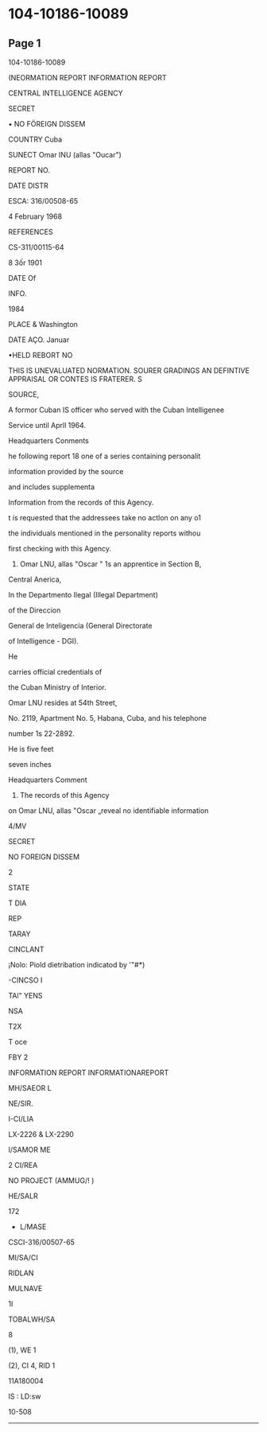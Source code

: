 # 104-10186-10089

## Page 1

104-10186-10089

(NEORMATION REPORT INFORMATION REPORT

CENTRAL INTELLIGENCE AGENCY

SECRET

• NO FÖREIGN DISSEM

COUNTRY Cuba

SUNECT Omar INU (allas "Oucar")

REPORT NO.

DATE DISTR

ESCA: 316/00508-65

4 February 1968

REFERENCES

CS-311/00115-64

8 3ốr 1901

DATE Of

INFO.

1984

PLACE & Washington

DATE AÇO. Januar

•HELD REBORT NO

THIS IS UNEVALUATED NORMATION. SOURER GRADINGS AN DEFINTIVE APPRAISAL OR CONTES IS FRATERER. S

SOURCE,

A formor Cuban IS officer who served with the Cuban Intelligenee

Service until Aprll 1964.

Headquarters Conments

he following report 18 one of a series containing personalit

information provided by the source

and includes supplementa

Information from the records of this Agency.

t is requested that the addressees take no actlon on any o1

the individuals mentioned in the personality reports withou

first checking with this Agency.

1. Omar LNU, allas "Oscar " 1s an apprentice in Section B,

Central Anerica,

In the Departmento Ilegal (Illegal Department)

of the Direccion

General de Inteligencia (General Directorate

of Intelligence - DGI).

He

carries official credentials of

the Cuban Ministry of Interior.

Omar LNU resides at 54th Street,

No. 2119, Apartment No. 5, Habana, Cuba, and his telephone

number 1s 22-2892.

He is five feet

seven inches

Headquarters Comment

1. The records of this Agency

on Omar LNU, allas "Oscar „reveal no identifiable information

4/MV

SECRET

NO FOREIGN DISSEM

2

STATE

T DIA

REP

TARAY

CINCLANT

¡Nolo: Piold dietribation indicatod by '"#*)

-CINCSO I

TAl" YENS

NSA

T2X

T oce

FBY 2

INFORMATION REPORT INFORMATIONAREPORT

MH/SAEOR L

NE/SIR.

I-CI/LIA

LX-2226 & LX-2290

I/SAMOR ME

2 CI/REA

NO PROJECT (AMMUG/! )

HE/SALR

172

+ L/MASE

CSCI-316/00507-65

MI/SA/CI

RIDLAN

MULNAVE

1l

TOBALWH/SA

8

(1), WE 1

(2), CI 4, RID 1

11A180004

IS : LD:sw

10-508

---

